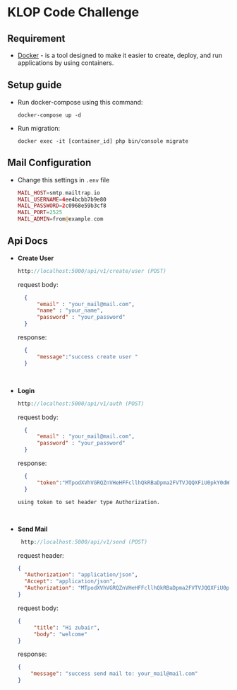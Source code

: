 # KLOP Code Challenge

## Requirement
 * [Docker] - is a tool designed to make it easier to create, deploy, and run applications by using containers.

## Setup guide
* Run docker-compose using this command:
    ```docker
    docker-compose up -d
    ```
* Run migration:
    ```docker
    docker exec -it [container_id] php bin/console migrate
    ```
  
## Mail Configuration
* Change this settings in `.env` file
    ```php
    MAIL_HOST=smtp.mailtrap.io
    MAIL_USERNAME=4ee4bcbb7b9e80
    MAIL_PASSWORD=2c0968e59b3cf8
    MAIL_PORT=2525
    MAIL_ADMIN=from@example.com
    ```
  
 [Docker]: <https://docs.docker.com>
 
 ## Api Docs
 * **Create User**
     ```php
     http://localhost:5000/api/v1/create/user (POST)
     ```
     request body:
     ```json
       {
           "email" : "your_mail@mail.com",
           "name" : "your_name",
           "password" : "your_password"
       }
     ```
     response:
     ```json
       {           
           "message":"success create user "
       }
     ```
 <br />
 
 * **Login**
      ```php
      http://localhost:5000/api/v1/auth (POST)
      ```
      request body:
      ```json
        {
            "email" : "your_mail@mail.com",
            "password" : "your_password"
        }
      ```
      response:
      ```json
        {           
            "token":"MTpodXVhVGRQZnVHeHFFcllhQkRBaDpma2FVTVJQQXFiU0pkY0dWRllwTUFGeVBWYWZHUmdK"
        }
      ```
   `using token to set header type Authorization.`
   
   <br />
   
* **Send Mail**
   ```php
    http://localhost:5000/api/v1/send (POST)
   ```
   request header:
     ```json
   {
       "Authorization": "application/json",
       "Accept": "application/json",
       "Authorization": "MTpodXVhVGRQZnVHeHFFcllhQkRBaDpma2FVTVJQQXFiU0pkY0dWRllwTUFGeVBWYWZHUmdK"
   }
   ```
   request body:
     ```json
     {
          "title": "Hi zubair",
          "body": "welcome"
     }
   ```

   response:  
     ```json
     {
         "message": "success send mail to: your_mail@mail.com"
     }
   ```

